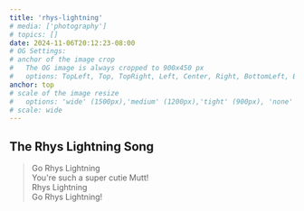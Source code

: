 ```yaml
---
title: 'rhys-lightning'
# media: ['photography']
# topics: []
date: 2024-11-06T20:12:23-08:00
# OG Settings:
# anchor of the image crop 
#   The OG image is always cropped to 900x450 px
#   options: TopLeft, Top, TopRight, Left, Center, Right, BottomLeft, Bottom, BottomRight -- DEFAULTS TO Smart
anchor: top
# scale of the image resize 
#   options: 'wide' (1500px),'medium' (1200px),'tight' (900px), 'none' -- DEFAULTS TO 'tight'
# scale: wide 
---
```


## The Rhys Lightning Song
> Go Rhys Lightning  
> You're such a super cutie Mutt!  
> Rhys Lightning  
> Go Rhys Lightning!